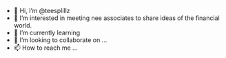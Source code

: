 - 👋 Hi, I’m @teesplillz
- 👀 I’m interested in meeting nee associates to share ideas of the financial world.
- 🌱 I’m currently learning 
- 💞️ I’m looking to collaborate on ...
- 📫 How to reach me ...

<!---
teesplillz/teesplillz is a ✨ special ✨ repository because its `README.md` (this file) appears on your GitHub profile.
You can click the Preview link to take a look at your changes.
--->
